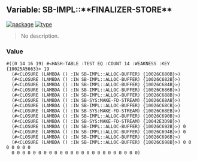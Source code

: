 ## Variable: SB-IMPL::\*\*FINALIZER-STORE\*\*
[![package](https://img.shields.io/badge/Package-SB--IMPL-5f9ea0.svg?style=social&colorA=999999)](../) [![type](https://img.shields.io/badge/Type-Variable-5f9ea0.svg?style=social&colorA=999999)](../#variable) 

> No description.

### Value
```
#((0 14 16 19) #<HASH-TABLE :TEST EQ :COUNT 14 :WEAKNESS :KEY {10025A5663}> 19
  (#<CLOSURE (LAMBDA () :IN SB-IMPL::ALLOC-BUFFER) {10026C680B}>)
  (#<CLOSURE (LAMBDA () :IN SB-IMPL::ALLOC-BUFFER) {10026C682B}>)
  (#<CLOSURE (LAMBDA () :IN SB-IMPL::ALLOC-BUFFER) {10026C684B}>)
  (#<CLOSURE (LAMBDA () :IN SB-IMPL::ALLOC-BUFFER) {10026C686B}>)
  (#<CLOSURE (LAMBDA () :IN SB-IMPL::ALLOC-BUFFER) {10026C688B}>)
  (#<CLOSURE (LAMBDA () :IN SB-SYS:MAKE-FD-STREAM) {10026C68AB}>)
  (#<CLOSURE (LAMBDA () :IN SB-IMPL::ALLOC-BUFFER) {10026C68CB}>)
  (#<CLOSURE (LAMBDA () :IN SB-SYS:MAKE-FD-STREAM) {10026C68EB}>)
  (#<CLOSURE (LAMBDA () :IN SB-IMPL::ALLOC-BUFFER) {10026C690B}>)
  (#<CLOSURE (LAMBDA () :IN SB-SYS:MAKE-FD-STREAM) {10042E3D9B}>)
  (#<CLOSURE (LAMBDA () :IN SB-IMPL::ALLOC-BUFFER) {10026C692B}>) 0
  (#<CLOSURE (LAMBDA () :IN SB-IMPL::ALLOC-BUFFER) {10026C694B}>) 0
  (#<CLOSURE (LAMBDA () :IN SB-IMPL::ALLOC-BUFFER) {10026C696B}>)
  (#<CLOSURE (LAMBDA () :IN SB-IMPL::ALLOC-BUFFER) {10026C698B}>) 0 0 0 0 0 0 0
  0 0 0 0 0 0 0 0 0 0 0 0 0 0 0 0 0 0 0 0 0 0 0 0)
```
